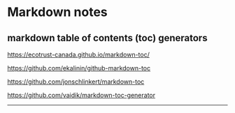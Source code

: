 # Markdown notes

## markdown table of contents (toc) generators

<https://ecotrust-canada.github.io/markdown-toc/>

<https://github.com/ekalinin/github-markdown-toc>

<https://github.com/jonschlinkert/markdown-toc>

<https://github.com/vaidik/markdown-toc-generator>

---
